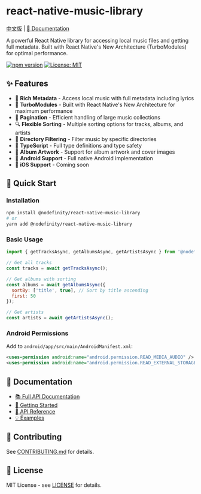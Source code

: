 # react-native-music-library

[中文版](./README_ZH.md) | [📖 Documentation](./docs/)

A powerful React Native library for accessing local music files and getting full metadata. Built with React Native's New Architecture (TurboModules) for optimal performance.

[![npm version](https://badge.fury.io/js/@nodefinity%2Freact-native-music-library.svg)](https://badge.fury.io/js/@nodefinity%2Freact-native-music-library)
[![License: MIT](https://img.shields.io/badge/License-MIT-yellow.svg)](https://opensource.org/licenses/MIT)

## ✨ Features

- 🎵 **Rich Metadata** - Access local music with full metadata including lyrics
- 🚀 **TurboModules** - Built with React Native's New Architecture for maximum performance
- 📄 **Pagination** - Efficient handling of large music collections
- 🔍 **Flexible Sorting** - Multiple sorting options for tracks, albums, and artists
- 📁 **Directory Filtering** - Filter music by specific directories
- 🔄 **TypeScript** - Full type definitions and type safety
- 🎨 **Album Artwork** - Support for album artwork and cover images
- 🤖 **Android Support** - Full native Android implementation
- 📱 **iOS Support** - Coming soon

## 🚀 Quick Start

### Installation

```bash
npm install @nodefinity/react-native-music-library
# or
yarn add @nodefinity/react-native-music-library
```

### Basic Usage

```js
import { getTracksAsync, getAlbumsAsync, getArtistsAsync } from '@nodefinity/react-native-music-library';

// Get all tracks
const tracks = await getTracksAsync();

// Get albums with sorting
const albums = await getAlbumsAsync({
  sortBy: ['title', true], // Sort by title ascending
  first: 50
});

// Get artists
const artists = await getArtistsAsync();
```

### Android Permissions

Add to `android/app/src/main/AndroidManifest.xml`:

```xml
<uses-permission android:name="android.permission.READ_MEDIA_AUDIO" />
<uses-permission android:name="android.permission.READ_EXTERNAL_STORAGE" />
```

## 📖 Documentation

- [📚 Full API Documentation](./docs/)
- [🎯 Getting Started](./docs/getting-started)
- [🔧 API Reference](./docs/api)
- [💡 Examples](./docs/examples)

## 🤝 Contributing

See [CONTRIBUTING.md](CONTRIBUTING.md) for details.

## 📄 License

MIT License - see [LICENSE](LICENSE) for details.
